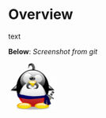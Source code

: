 # Overview

text

**Below**: *Screenshot from git*

![Screenshot][image]

[image]: https://github.com/ikvk/sketches/blob/master/tux.png

